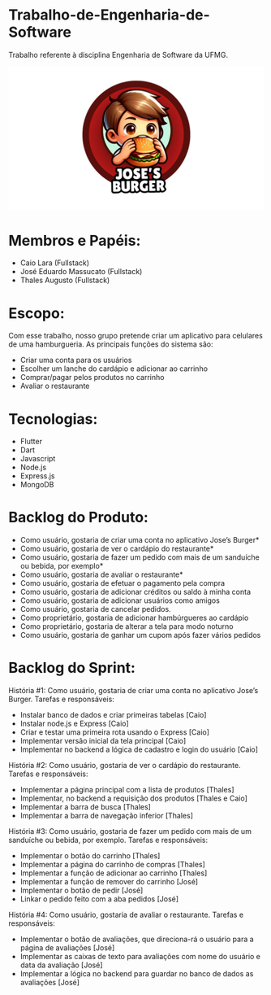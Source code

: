 # Trabalho-de-Engenharia-de-Software

Trabalho referente à disciplina Engenharia de Software da UFMG.

![](josesburguer/assets/JBlogo.png)

# Membros e Papéis:
- Caio Lara (Fullstack)
- José Eduardo Massucato (Fullstack)
- Thales Augusto (Fullstack)

# Escopo:

Com esse trabalho, nosso grupo pretende criar um aplicativo para celulares de uma hamburgueria.
As principais funções do sistema são:

- Criar uma conta para os usuários
- Escolher um lanche do cardápio e adicionar ao carrinho
- Comprar/pagar pelos produtos no carrinho
- Avaliar o restaurante

# Tecnologias:

- Flutter
- Dart
- Javascript
- Node.js
- Express.js
- MongoDB

# Backlog do Produto:

- Como usuário, gostaria de criar uma conta no aplicativo Jose’s Burger*
- Como usuário, gostaria de ver o cardápio do restaurante*
- Como usuário, gostaria de fazer um pedido com mais de um sanduíche ou bebida, por exemplo*
- Como usuário, gostaria de avaliar o restaurante*
- Como usuário, gostaria de efetuar o pagamento pela compra
- Como usuário, gostaria de adicionar créditos ou saldo à minha conta
- Como usuário, gostaria de adicionar usuários como amigos
- Como usuário, gostaria de cancelar pedidos.
- Como proprietário, gostaria de adicionar hambúrgueres ao cardápio
- Como proprietário, gostaria de alterar a tela para modo noturno
- Como usuário, gostaria de ganhar um cupom após fazer vários pedidos

# Backlog do Sprint:

História #1: Como usuário, gostaria de criar uma conta no aplicativo Jose’s Burger.
Tarefas e responsáveis:
- Instalar banco de dados e criar primeiras tabelas [Caio]
- Instalar node.js e Express [Caio]
- Criar e testar uma primeira rota usando o Express [Caio]
- Implementar versão inicial da tela principal [Caio]
- Implementar no backend a lógica de cadastro e login do usuário [Caio]


História #2: Como usuário, gostaria de ver o cardápio do restaurante.
Tarefas e responsáveis:
- Implementar a página principal com a lista de produtos [Thales]
- Implementar, no backend a requisição dos produtos [Thales e Caio]
- Implementar a barra de busca [Thales]
- Implementar a barra de navegação inferior [Thales]

História #3: Como usuário, gostaria de fazer um pedido com mais de um sanduíche ou bebida, por exemplo.
Tarefas e responsáveis:
- Implementar o botão do carrinho [Thales]
- Implementar a página do carrinho de compras [Thales]
- Implementar a função de adicionar ao carrinho [Thales]
- Implementar a função de remover do carrinho [José]
- Implementar o botão de pedir [José]
- Linkar o pedido feito com a aba pedidos [José]

História #4: Como usuário, gostaria de avaliar o restaurante.
Tarefas e responsáveis:
- Implementar o botão de avaliações, que direciona-rá o usuário para a página de avaliações [José]
- Implementar as caixas de texto para avaliações com nome do usuário e data da avaliação [José]
- Implementar a lógica no backend para guardar no banco de dados as avaliações [José]
